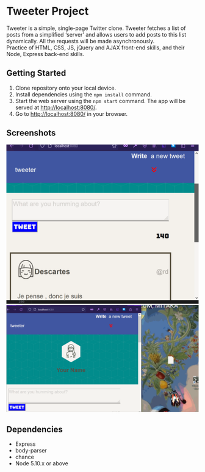 # Tweeter Project

Tweeter is a simple, single-page Twitter clone.
Tweeter fetches a list of posts from a simplified ‘server’ and allows users to add posts to this list dynamically. All the requests will be made asynchronously.  
Practice of HTML, CSS, JS, jQuery and AJAX front-end skills, and their Node, Express back-end skills.

## Getting Started

1. Clone repository onto your local device.
2. Install dependencies using the `npm install` command.
3. Start the web server using the `npm start` command. The app will be served at <http://localhost:8080/>.
4. Go to <http://localhost:8080/> in your browser.

## Screenshots
!["composing tweets and encountering format limits"](https://github.com/jjyh/tweeter/blob/master/docs/usage.gif?raw=true)
!["response to changing device size"](https://github.com/jjyh/tweeter/blob/master/docs/layout.gif?raw=true)

## Dependencies

- Express
- body-parser
- chance
- Node 5.10.x or above
